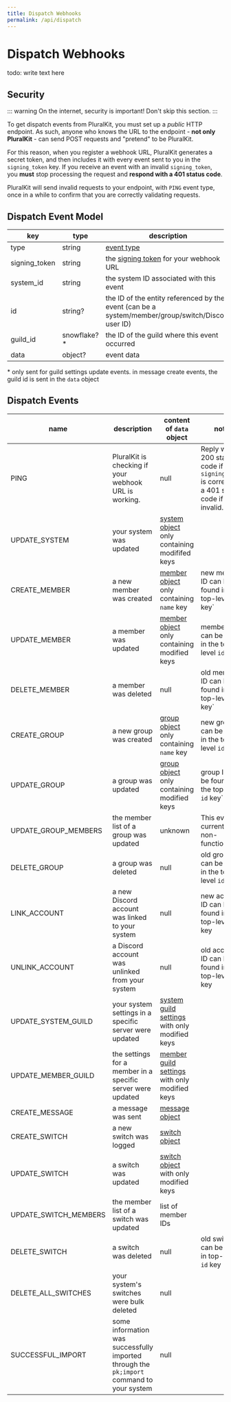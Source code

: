 ```yaml
---
title: Dispatch Webhooks
permalink: /api/dispatch
---
```


# Dispatch Webhooks

todo: write text here

## Security

::: warning
On the internet, security is important! Don't skip this section.
:::

To get dispatch events from PluralKit, you must set up a *public* HTTP endpoint. As such, anyone who knows the URL to the endpoint - **not only PluralKit** - can send POST requests and "pretend" to be PluralKit.

For this reason, when you register a webhook URL, PluralKit generates a secret token, and then includes it with every event sent to you in the `signing_token` key. If you receive an event with an invalid `signing_token`, you **must** stop processing the request and **respond with a 401 status code**.

PluralKit will send invalid requests to your endpoint, with `PING` event type, once in a while to confirm that you are correctly validating requests.

## Dispatch Event Model

|key|type|description|
|---|---|---|
|type|string|[event type](#dispatch-events)|
|signing_token|string|the [signing token](#security) for your webhook URL|
|system_id|string|the system ID associated with this event|
|id|string?|the ID of the entity referenced by the event (can be a system/member/group/switch/Discord user ID)|
|guild_id|snowflake?*|the ID of the guild where this event occurred|
|data|object?|event data|

\* only sent for guild settings update events. in message create events, the guild id is sent in the `data` object

## Dispatch Events

|name|description|content of `data` object|notes|
|---|---|---|---|
|PING|PluralKit is checking if your webhook URL is working.|null|Reply with a 200 status code if the `signing_token` is correct, or a 401 status code if it is invalid.|
|UPDATE_SYSTEM|your system was updated|[system object](/api/models#system-model) only containing modififed keys|
|CREATE_MEMBER|a new member was created|[member object](/api/models#member-model) only containing `name` key|new member ID can be found in the top-level `id` key`|
|UPDATE_MEMBER|a member was updated|[member object](/api/models#member-model) only containing modified keys|member ID can be found in the top-level `id` key`|
|DELETE_MEMBER|a member was deleted|null|old member ID can be found in the top-level `id` key`|
|CREATE_GROUP|a new group was created|[group object](/api/models#group-model) only containing `name` key|new group ID can be found in the top-level `id` key`|
|UPDATE_GROUP|a group was updated|[group object](/api/models#group-model) only containing modified keys|group ID can be found in the top-level `id` key`|
|UPDATE_GROUP_MEMBERS|the member list of a group was updated|unknown|This event is currently non-functional|
|DELETE_GROUP|a group was deleted|null|old group ID can be found in the top-level `id` key`|
|LINK_ACCOUNT|a new Discord account was linked to your system|null|new account ID can be found in the top-level `id` key|
|UNLINK_ACCOUNT|a Discord account was unlinked from your system|null|old account ID can be found in the top-level `id` key|
|UPDATE_SYSTEM_GUILD|your system settings in a specific server were updated|[system guild settings](/api/models#system-guild-settings-model) with only modified keys|
|UPDATE_MEMBER_GUILD|the settings for a member in a specific server were updated|[member guild settings](/api/models#member-guild-settings-model) with only modified keys|
|CREATE_MESSAGE|a message was sent|[message object](/api/models#message-model)|
|CREATE_SWITCH|a new switch was logged|[switch object](/api/models#switch-model)|
|UPDATE_SWITCH|a switch was updated|[switch object](/api/models#switch-model) with only modified keys|
|UPDATE_SWITCH_MEMBERS|the member list of a switch was updated|list of member IDs|
|DELETE_SWITCH|a switch was deleted|null|old switch ID can be found in top-level `id` key|
|DELETE_ALL_SWITCHES|your system's switches were bulk deleted|null|
|SUCCESSFUL_IMPORT|some information was successfully imported through the `pk;import` command to your system|null|
